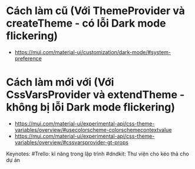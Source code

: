 # Cách làm cũ (Với ThemeProvider và createTheme - có lỗi Dark mode flickering)
- https://mui.com/material-ui/customization/dark-mode/#system-preference
# Cách làm mới với (Với CssVarsProvider và extendTheme - không bị  lỗi Dark mode flickering)
- https://mui.com/material-ui/experimental-api/css-theme-variables/overview/#usecolorscheme-colorschemecontextvalue
- https://mui.com/material-ui/experimental-api/css-theme-variables/overview/#cssvarsprovider-gt-props

Keynotes:
#Trello: kĩ năng trong lập trình 
#dndkit: Thư viện cho kéo thả cho dự án
